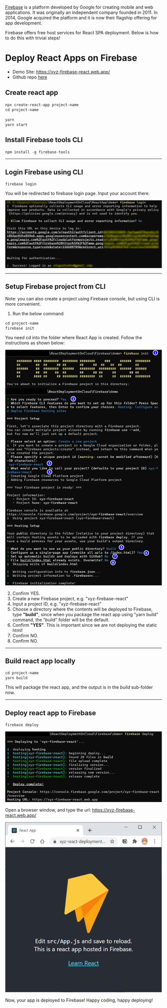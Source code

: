 [Firebase](Firebasefirebase.google.com) is a platform developed by Google for creating mobile and web applications. It was originally an independent company founded in 2011. In 2014, Google acquired the platform and it is now their flagship offering for app development.

Firebase offers free host services for React SPA deployment. Below is how to do this with trivial steps!

 
 # Deploy React Apps on Firebase

- Demo Site: https://xyz-firebase-react.web.app/
- Github repo [here](https://github.com/DavidKou/ReactDeploymentOnCloud/tree/master/Firebase)

## Create react app

```
npx create-react-app project-name
cd project-name

yarn
yarn start
```

## Install Firebase tools CLI

```Javascript
npm install -g firebase-tools
```
<hr/>

## Login Firebase using CLI

```
firebase login
```

You will be redirected to firebase login page. Input your account there.

![](https://github.com/DavidKou/ReactDeploymentOnCloud/blob/master/Firebase/snapshots/login.png?raw=true)


<hr/>

## Setup Firebase project from CLI

Note: you can also create a project using Firebase console, but using CLI is more convenient.

1. Run the below command
```
cd project-name
firebase init
```

You need cd into the folder where React App is created. Follow the instructions as shown below:

![](https://github.com/DavidKou/ReactDeploymentOnCloud/blob/master/Firebase/snapshots/init.png?raw=true)


2. Confirm YES.
3. Create a new Firebase project, e.g. "xyz-firebase-react" 
4. Input a project ID, e.g. "xyz-firebase-react" 
5. Choose a directory where the contents will be deployed to Firebase, type **"build"**, since when you package the react app using "yarn build" command, the "build" folder will be the default.
6. Confirm **"YES"**. This is important since we are not deploying the static html! 
7. Confirm NO.
8. Confirm NO.

<hr/>


## Build react app locally

```
cd project-name
yarn build
```
This will package the react app, and the output is in the *build* sub-folder now.

<hr/>

## Deploy react app to Firebase

```
firebase deploy
```

![](https://github.com/DavidKou/ReactDeploymentOnCloud/blob/master/Firebase/snapshots/deploy.png?raw=true)

Open a browser window, and type the url: https://xyz-firebase-react.web.app/

![](https://github.com/DavidKou/ReactDeploymentOnCloud/blob/master/Firebase/snapshots/result.png?raw=true)

Now, your app is deployed to Firebase! Happy coding, happy deploying!

